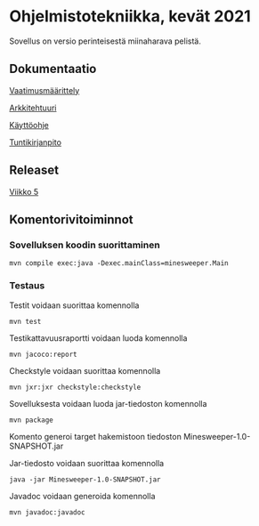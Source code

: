 # Ohjelmistotekniikka, kevät 2021

Sovellus on versio perinteisestä miinaharava pelistä. 

## Dokumentaatio 

[Vaatimusmäärittely](/documentation/maarittelydokumentti.md)

[Arkkitehtuuri](/documentation/arkkitehtuuri.md)

[Käyttöohje](/documentation/kayttoohje.md)

[Tuntikirjanpito](/documentation/tuntikirjanpito.md)

## Releaset

[Viikko 5](https://github.com/LiljaTom/minesweeper/releases)

## Komentorivitoiminnot

### Sovelluksen koodin suorittaminen

```
mvn compile exec:java -Dexec.mainClass=minesweeper.Main
```

### Testaus

Testit voidaan suorittaa komennolla

```
mvn test
```

Testikattavuusraportti voidaan luoda komennolla

```
mvn jacoco:report
```

Checkstyle voidaan suorittaa komennolla

```
mvn jxr:jxr checkstyle:checkstyle
```
Sovelluksesta voidaan luoda jar-tiedoston komennolla 

```
mvn package
```
Komento generoi target hakemistoon tiedoston Minesweeper-1.0-SNAPSHOT.jar

Jar-tiedosto voidaan suorittaa komennolla 
```
java -jar Minesweeper-1.0-SNAPSHOT.jar
```

Javadoc voidaan generoida komennolla
```
mvn javadoc:javadoc
```